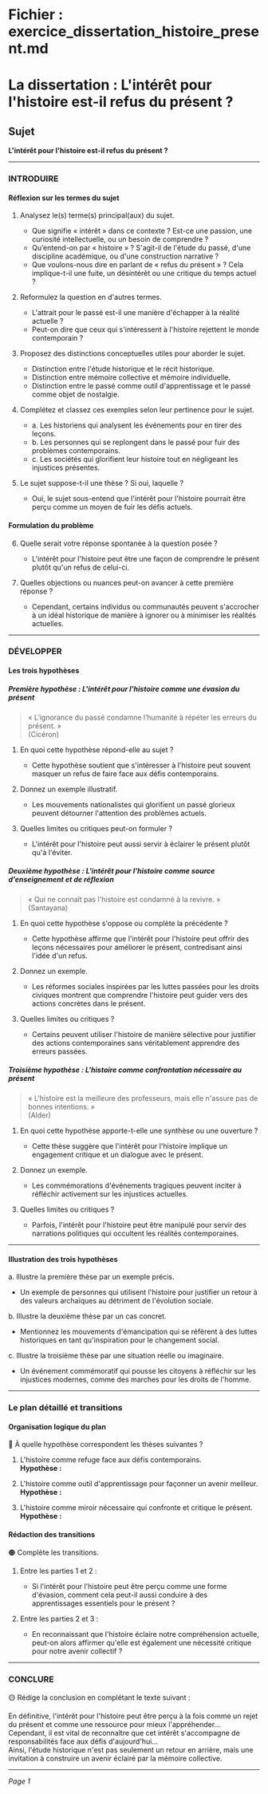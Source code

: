 # Fichier : exercice_dissertation_histoire_present.md

# La dissertation : L'intérêt pour l'histoire est-il refus du présent ?

## Sujet
**L'intérêt pour l'histoire est-il refus du présent ?**

---

### INTRODUIRE

#### Réflexion sur les termes du sujet

1. Analysez le(s) terme(s) principal(aux) du sujet. 
   - Que signifie « intérêt » dans ce contexte ? Est-ce une passion, une curiosité intellectuelle, ou un besoin de comprendre ?
   - Qu’entend-on par « histoire » ? S'agit-il de l'étude du passé, d'une discipline académique, ou d'une construction narrative ?
   - Que voulons-nous dire en parlant de « refus du présent » ? Cela implique-t-il une fuite, un désintérêt ou une critique du temps actuel ?

2. Reformulez la question en d'autres termes.
   - L'attrait pour le passé est-il une manière d'échapper à la réalité actuelle ?
   - Peut-on dire que ceux qui s'intéressent à l'histoire rejettent le monde contemporain ?

3. Proposez des distinctions conceptuelles utiles pour aborder le sujet.
   - Distinction entre l'étude historique et le récit historique.
   - Distinction entre mémoire collective et mémoire individuelle.
   - Distinction entre le passé comme outil d'apprentissage et le passé comme objet de nostalgie.

4. Complétez et classez ces exemples selon leur pertinence pour le sujet.
   - a. Les historiens qui analysent les événements pour en tirer des leçons.
   - b. Les personnes qui se replongent dans le passé pour fuir des problèmes contemporains.
   - c. Les sociétés qui glorifient leur histoire tout en négligeant les injustices présentes.

5. Le sujet suppose-t-il une thèse ? Si oui, laquelle ?
   - Oui, le sujet sous-entend que l'intérêt pour l'histoire pourrait être perçu comme un moyen de fuir les défis actuels.

#### Formulation du problème

6. Quelle serait votre réponse spontanée à la question posée ?
   - L'intérêt pour l'histoire peut être une façon de comprendre le présent plutôt qu'un refus de celui-ci.

7. Quelles objections ou nuances peut-on avancer à cette première réponse ?
   - Cependant, certains individus ou communautés peuvent s'accrocher à un idéal historique de manière à ignorer ou à minimiser les réalités actuelles.

---

### DÉVELOPPER

#### Les trois hypothèses

##### Première hypothèse : L'intérêt pour l'histoire comme une évasion du présent

> « L’ignorance du passé condamne l’humanité à répéter les erreurs du présent. »  
> (Cicéron)

1. En quoi cette hypothèse répond-elle au sujet ?
   - Cette hypothèse soutient que s'intéresser à l'histoire peut souvent masquer un refus de faire face aux défis contemporains.

2. Donnez un exemple illustratif.
   - Les mouvements nationalistes qui glorifient un passé glorieux peuvent détourner l'attention des problèmes actuels.

3. Quelles limites ou critiques peut-on formuler ?
   - L'intérêt pour l'histoire peut aussi servir à éclairer le présent plutôt qu'à l'éviter.

##### Deuxième hypothèse : L'intérêt pour l'histoire comme source d'enseignement et de réflexion

> « Qui ne connaît pas l'histoire est condamné à la revivre. »  
> (Santayana)

1. En quoi cette hypothèse s'oppose ou complète la précédente ?
   - Cette hypothèse affirme que l'intérêt pour l'histoire peut offrir des leçons nécessaires pour améliorer le présent, contredisant ainsi l'idée d'un refus.

2. Donnez un exemple.
   - Les réformes sociales inspirées par les luttes passées pour les droits civiques montrent que comprendre l'histoire peut guider vers des actions concrètes dans le présent.

3. Quelles limites ou critiques ?
   - Certains peuvent utiliser l'histoire de manière sélective pour justifier des actions contemporaines sans véritablement apprendre des erreurs passées.

##### Troisième hypothèse : L'histoire comme confrontation nécessaire au présent

> « L'histoire est la meilleure des professeurs, mais elle n'assure pas de bonnes intentions. »  
> (Alder)

1. En quoi cette hypothèse apporte-t-elle une synthèse ou une ouverture ?
   - Cette thèse suggère que l'intérêt pour l'histoire implique un engagement critique et un dialogue avec le présent.

2. Donnez un exemple.
   - Les commémorations d'événements tragiques peuvent inciter à réfléchir activement sur les injustices actuelles.

3. Quelles limites ou critiques ?
   - Parfois, l'intérêt pour l'histoire peut être manipulé pour servir des narrations politiques qui occultent les réalités contemporaines.

---

#### Illustration des trois hypothèses

a. Illustre la première thèse par un exemple précis.
   - Un exemple de personnes qui utilisent l'histoire pour justifier un retour à des valeurs archaïques au détriment de l'évolution sociale.

b. Illustre la deuxième thèse par un cas concret.
   - Mentionnez les mouvements d'émancipation qui se réfèrent à des luttes historiques en tant qu'inspiration pour le changement social.

c. Illustre la troisième thèse par une situation réelle ou imaginaire.
   - Un événement commémoratif qui pousse les citoyens à réfléchir sur les injustices modernes, comme des marches pour les droits de l'homme.

---

### Le plan détaillé et transitions

#### Organisation logique du plan

🔴 À quelle hypothèse correspondent les thèses suivantes ?

1. L'histoire comme refuge face aux défis contemporains.  
   **Hypothèse :**
  
2. L'histoire comme outil d'apprentissage pour façonner un avenir meilleur.  
   **Hypothèse :**
  
3. L'histoire comme miroir nécessaire qui confronte et critique le présent.  
   **Hypothèse :**

#### Rédaction des transitions

🟠 Complète les transitions.

1. Entre les parties 1 et 2 :  
   - Si l'intérêt pour l'histoire peut être perçu comme une forme d'évasion, comment cela peut-il aussi conduire à des apprentissages essentiels pour le présent ?
   
2. Entre les parties 2 et 3 :  
   - En reconnaissant que l'histoire éclaire notre compréhension actuelle, peut-on alors affirmer qu'elle est également une nécessité critique pour notre avenir collectif ?

---

### CONCLURE

🟡 Rédige la conclusion en complétant le texte suivant :

En définitive, l'intérêt pour l'histoire peut être perçu à la fois comme un rejet du présent et comme une ressource pour mieux l'appréhender...  
Cependant, il est vital de reconnaître que cet intérêt s'accompagne de responsabilités face aux défis d'aujourd'hui...  
Ainsi, l'étude historique n'est pas seulement un retour en arrière, mais une invitation à construire un avenir éclairé par la mémoire collective. 

--- 

*Page 1*